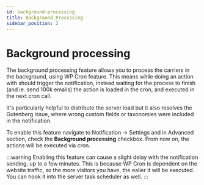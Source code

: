 ```yaml
---
id: background-processing
title: Background Processing
sidebar_position: 2
---
```


# Background processing

The background processing feature allows you to process the carriers in the background, using WP Cron feature. This means while doing an action with should trigger the notification, instead waiting for the process to finish (and ie. send 100k emails) the action is loaded in the cron, and executed in the next cron call.

It's particularly helpful to distribute the server load but it also resolves the Gutenberg issue, where wrong custom fields or taxonomies were included in the notification.

To enable this feature navigate to Notification -> Settings and in Advanced section, check the **Background processing** checkbox. From now on, the actions will be executed via cron.

:::warning
Enabling this feature can cause a slight delay with the notification sending, up to a few minutes. This is because WP Cron is dependent on the website traffic, so the more visitors you have, the ealier it will be executed. You can hook it into the server task scheduler as well.
:::
